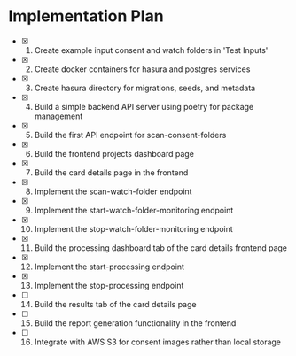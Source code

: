# Implementation Plan

- [x] 1. Create example input consent and watch folders in 'Test Inputs'
- [x] 2. Create docker containers for hasura and postgres services
- [x] 3. Create hasura directory for migrations, seeds, and metadata
- [x] 4. Build a simple backend API server using poetry for package management
- [x] 5. Build the first API endpoint for scan-consent-folders
- [x] 6. Build the frontend projects dashboard page
- [x] 7. Build the card details page in the frontend 
- [x] 8. Implement the scan-watch-folder endpoint
- [x] 9. Implement the start-watch-folder-monitoring endpoint
- [x] 10. Implement the stop-watch-folder-monitoring endpoint
- [x] 11. Build the processing dashboard tab of the card details frontend page
- [x] 12. Implement the start-processing endpoint
- [x] 13. Implement the stop-processing endpoint
- [ ] 14. Build the results tab of the card details page
- [ ] 15. Build the report generation functionality in the frontend
- [ ] 16. Integrate with AWS S3 for consent images rather than local storage
